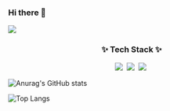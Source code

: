 ### Hi there 👋

<a href="[버튼을 눌렀을 때 이동할 링크](https://github.com/lsh981127)" target="_blank"><img src="https://img.shields.io/badge/GitHub-181717?style=for-the-badge&logo=GitHub"/></a>

<!--내용 부분-->
<h3 align="center">✨ Tech Stack ✨</h3>
<div align="center">
  <img src="https://img.shields.io/badge/react-20232a.svg?style=for-the-badge&logo=react&logoColor=61DAFB" />&nbsp
  <img src="https://img.shields.io/badge/javascript-F7DF1E.svg?style=for-the-badge&logo=javascript&logoColor=20232a" />&nbsp
  <img src="https://img.shields.io/badge/html5-E34F26.svg?style=for-the-badge&logo=html5&logoColor=white" />&nbsp
</div>


![Anurag's GitHub stats](https://github-readme-stats.vercel.app/api?username=lsh981127&show_icons=true&theme=radical)


![Top Langs](https://github-readme-stats.vercel.app/api/top-langs/?username=lsh981127&layout=compact)
